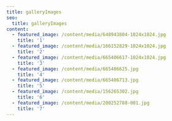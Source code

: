 ```yaml
---
title: galleryImages
seo:
  title: galleryImages
content:
  - featured_image: /content/media/648943804-1024x1024.jpg
    title: '1'
  - featured_image: /content/media/166152829-1024x1024.jpg
    title: '2'
  - featured_image: /content/media/665406617-1024x1024.jpg
    title: '3'
  - featured_image: /content/media/665406625.jpg
    title: '4'
  - featured_image: /content/media/665406713.jpg
    title: '5'
  - featured_image: /content/media/156265302.jpg
    title: '6'
  - featured_image: /content/media/200252788-001.jpg
    title: '7'
---
```


